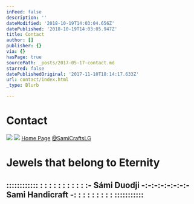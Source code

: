 ```yaml
---
inFeed: false
description: ''
dateModified: '2018-10-19T14:03:04.656Z'
datePublished: '2018-10-19T14:03:05.947Z'
title: Contact
author: []
publisher: {}
via: {}
hasPage: true
sourcePath: _posts/2017-05-17-contact.md
starred: false
datePublishedOriginal: '2017-11-10T18:14:17.633Z'
url: contact/index.html
_type: Blurb

---
```

# Contact
![](https://the-grid-user-content.s3-us-west-2.amazonaws.com/6b540b87-8378-475a-bda7-d35cb83955da.jpg)
![](https://the-grid-user-content.s3-us-west-2.amazonaws.com/e2166030-7b15-4303-83e6-b2d6cce4960a.png)
[Home Page][0]
[@SamiCraftsLG][1]

# Jewels that belong to Eternity

## :::::::::::: : : : : : : : : : : :- Sámi Duodji -:-:-:-:-:-:-:- Sami Handicraft -: : : : : : : : : :::::::::::

[0]: https://thegrid.ai/lgsamicrafts/
[1]: https://twitter.com/SamiCraftsLG